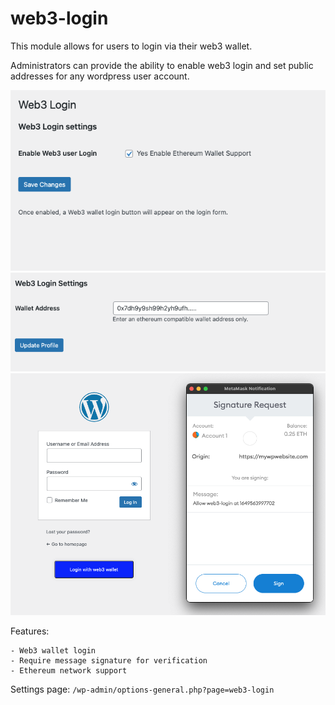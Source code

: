 # web3-login

This module allows for users to login via their web3 wallet.

Administrators can provide the ability to enable web3 login and set public addresses for any wordpress user account.

![Settings Screen](assets/screenshot-1.png)
![User Profile Screen](assets/screenshot-2.png)
![Login Screen](assets/screenshot-3.png)

Features:
```
- Web3 wallet login
- Require message signature for verification
- Ethereum network support
```
Settings page:
`/wp-admin/options-general.php?page=web3-login`


